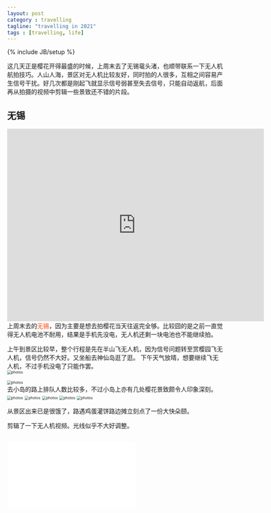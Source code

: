 ```yaml
---
layout: post
category : travelling
tagline: "travelling in 2021"
tags : [travelling, life]
---
```

{% include JB/setup %}

这几天正是樱花开得最盛的时候，上周末去了无锡鼋头渚，也顺带联系一下无人机航拍技巧。人山人海，景区对无人机比较友好，同时拍的人很多，互相之间容易产生信号干扰。好几次都是刚起飞就显示信号弱甚至失去信号，只能自动返航，后面再从拍摄的视频中剪辑一些景致还不错的片段。

## 无锡


<iframe src="https://www.google.com/maps/embed?pb=!1m14!1m8!1m3!1d3401.0873050471496!2d120.2280403!3d31.521762!3m2!1i1024!2i768!4f13.1!3m3!1m2!1s0x35b386153a92274b%3A0x70470bc2b1f56316!2z5peg6ZSh6byL5aS05ria5bqm5YGH5bKb!5e0!3m2!1sen!2s!4v1616836420806!5m2!1sen!2s" width="600" height="450" style="border:0;" allowfullscreen="" loading="lazy"></iframe>

<br/>
上周末去的<a style="color:#FF4500;text-decoration:none">无锡</a>，因为主要是想去拍樱花当天往返完全够。比较囧的是之前一直觉得无人机电池不耐用，结果是手机先没电，无人机还剩一块电池也不能继续拍。
<br/>

上午到景区比较早，整个行程是先在半山飞无人机，因为信号问题转至赏樱园飞无人机，信号仍然不大好。又坐船去神仙岛逛了逛。
下午天气放晴，想要继续飞无人机，不过手机没电了只能作罢。
<br/>
<img src="../../../.././assets/themes/imgs/2021/wuxi/118999778.jpg" style="zoom:60%" alt="photos">

<img src="../../../.././assets/themes/imgs/2021/wuxi/1233111205.jpg" style="zoom:60%" alt="photos">

<br/>
去小岛的路上排队人数比较多，不过小岛上亦有几处樱花景致颇令人印象深刻。
<br/>
<img src="../../../.././assets/themes/imgs/2021/wuxi/1799824873.jpg" style="zoom:60%" alt="photos">

<img src="../../../.././assets/themes/imgs/2021/wuxi/1913289560.jpg" style="zoom:60%" alt="photos">

<img src="../../../.././assets/themes/imgs/2021/wuxi/583950560.jpg" style="zoom:60%" alt="photos">



<img src="../../../.././assets/themes/imgs/2021/wuxi/607283644.jpg" style="zoom:60%" alt="photos">

<img src="../../../.././assets/themes/imgs/2021/wuxi/817739977.jpg" style="zoom:60%" alt="photos">

<br/>



从景区出来已是很饿了，路遇鸡蛋灌饼路边摊立刻点了一份大快朵颐。


剪辑了一下无人机视频。光线似乎不大好调整。

<br/>


<iframe src="//player.bilibili.com/player.html?aid=544752975&bvid=BV13i4y1P7jZ&cid=315882428&page=1" scrolling="no" border="0" frameborder="no" framespacing="0" allowfullscreen="false"> </iframe>
